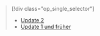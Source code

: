 > [!div class="op_single_selector"]
> * [Update 2](../articles/storsimple/storsimple-manage-backup-policies-u2.md)
> * [Update 1 und früher](../articles/storsimple/storsimple-manage-backup-policies.md)
> 
> 

